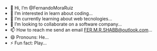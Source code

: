 - 👋 Hi, I’m @FernandoMoraRuiz
- 👀 I’m interested in learn about coding...
- 🌱 I’m currently learning about web tecnologies...
- 💞️ I’m looking to collaborate on a software company...
- 📫 How to reach me send an email FER.M.R.SHABB@outlook.com...
- 😄 Pronouns: He...
- ⚡ Fun fact: Play...

<!---
FernandoMoraRuiz/FernandoMoraRuiz is a ✨ special ✨ repository because its `README.md` (this file) appears on your GitHub profile.
You can click the Preview link to take a look at your changes.
--->
